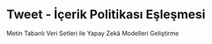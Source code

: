# Tweet - İçerik Politikası Eşleşmesi 
Metin Tabanlı Veri Setleri ile Yapay Zekâ Modelleri Geliştirme
